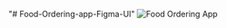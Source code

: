 "# Food-Ordering-app-Figma-UI" 
![Food Ordering App](https://github.com/user-attachments/assets/f393bddf-f10a-4349-879d-cffa43407ec5)
